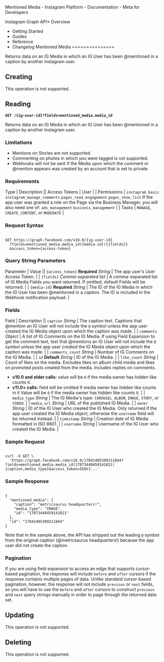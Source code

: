 
Mentioned Media - Instagram Platform - Documentation - Meta for Developers










Instagram Graph API* Overview
* Getting Started
* Guides
* Reference
* Changelog
Mentioned Media
===============


Returns data on an IG Media in which an IG User has been @mentioned in a caption by another Instagram user.


Creating
--------


This operation is not supported.


Reading
-------


**`GET /{ig-user-id}?fields=mentioned_media.media_id`**


Returns data on an IG Media in which an IG User has been @mentioned in a caption by another Instagram user.


### Limitations


* Mentions on Stories are not supported.
* Commenting on photos in which you were tagged is not supported.
* Webhooks will not be sent if the Media upon which the comment or @mention appears was created by an account that is set to private.


### Requirements




 
 Type
  | 
 Description
  || Access Tokens | User |
| Permissions | `instagram_basic`
`instagram_manage_comments`
`pages_read_engagement`
`pages_show_list`
If the app user was granted a role on the Page via the Business Manager, you will also need one of:
`ads_management`
`business_management` |
| Tasks | `MANAGE`, `CREATE_CONTENT`, or `MODERATE` |

### Request Syntax



```

GET https://graph.facebook.com/v18.0/{ig-user-id}
  ?fields=mentioned_media.media_id({media-id}){{fields}}
  &access_token={access-token}
```
### Query String Parameters




 Parameter | Value || `{access_token}`
**Required**
*String* | The app user's User Access Token. |
| `{fields}`
*Comma-separated list* | A comma-separated list of IG Media Fields you want returned. If omitted, default Fields will be returned. |
| `{media-id}`
**Required**
*String* | The ID of the IG Media in which the IG User has been @mentioned in a caption. The ID is included in the Webhook notification payload. |

### Fields




 Field | Description || `caption`
*String* | The caption text. Captions that @mention an IG User will not include the `@` symbol unless the app user created the IG Media object upon which the caption was made. |
| `comments`
*Object* | A list of IG Comments on the IG Media. If using Field Expansion to get the comment text, text that @mentions an IG User will not include the `@` symbol unless the app user created the IG Media object upon which the caption was made. |
| `comments_count`
*String* | Number of IG Comments on the IG Media. |
| `id`
**Default**
*String* | ID of the IG Media. |
| `like_count`
*String* | Count of likes on the media. Excludes likes on album child media and likes on promoted posts created from the media. Includes replies on comments.
* **v10.0 and older calls:** value will be `0` if the media owner has hidden like counts it.
* **v11.0+ calls:** field will be omitted if media owner has hidden like counts in it
Value will be `0` if the media owner has hidden like counts it.
 |
| `media_type`
*String* | The IG Media's type: `CAROUSEL_ALBUM`, `IMAGE`, `STORY`, or `VIDEO`. |
| `media_url`
*String* | URL of the published IG Media. |
| `owner`
*String* | ID of the IG User who created the IG Media. Only returned if the app user created the IG Media object, otherwise the `username` field will be returned instead. |
| `timestamp`
*String* | Creation date of IG Media formatted in ISO 8601. |
| `username`
*String* | Username of the IG User who created the IG Media. |

### Sample Request



```

curl -X GET \
  'https://graph.facebook.com/v18.0/17841405309211844?fields=mentioned_media.media_id(17873440459141021){caption,media_type}&access_token=IGQVJ...'

```
### Sample Response



```

{
  "mentioned_media": {
    "caption": "metricsaurus headquarters!",
    "media_type": "IMAGE",
    "id": "17873440459141021"
  },
  "id": "17841405309211844"
}
```
Note that in the sample above, the API has stripped out the leading `@` symbol from the original caption (@metricsaurus headquarters!) because the app user did not create the caption.


### Pagination


If you are using field expansion to access an edge that supports cursor-based pagination, the response will include `before` and `after` cursors if the response contains multiple pages of data. Unlike standard cursor-based pagination, however, the response will not include `previous` or `next` fields, so you will have to use the `before` and `after` cursors to construct `previous` and `next` query strings manually in order to page through the returned data set.


Updating
--------


This operation is not supported.


Deleting
--------


This operation is not supported.







































 
